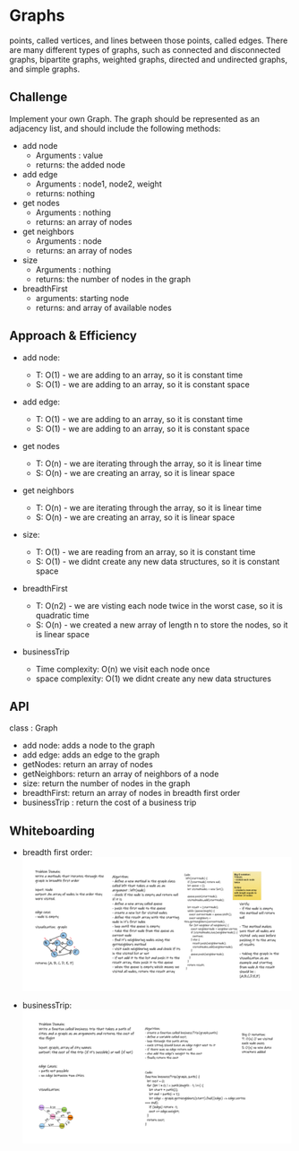 # Graphs

points, called vertices, and lines between those points, called edges. There are many different types of graphs, such as connected and disconnected graphs, bipartite graphs, weighted graphs, directed and undirected graphs, and simple graphs.

## Challenge

Implement your own Graph. The graph should be represented as an adjacency list, and should include the following methods:

- add node
  - Arguments : value
  - returns: the added node
- add edge
  - Arguments : node1, node2, weight
  - returns: nothing
- get nodes
  - Arguments : nothing
  - returns: an array of nodes
- get neighbors
  - Arguments : node
  - returns: an array of nodes
- size
  - Arguments : nothing
  - returns: the number of nodes in the graph
- breadthFirst
  - arguments: starting node
  - returns: and array of available nodes

## Approach & Efficiency

- add node:
  - T: O(1) - we are adding to an array, so it is constant time
  - S: O(1) - we are adding to an array, so it is constant space
- add edge:
  - T: O(1) - we are adding to an array, so it is constant time
  - S: O(1) - we are adding to an array, so it is constant space
- get nodes
  - T: O(n) - we are iterating through the array, so it is linear time
  - S: O(n) - we are creating an array, so it is linear space
- get neighbors
  - T: O(n) - we are iterating through the array, so it is linear time
  - S: O(n) - we are creating an array, so it is linear space
- size:
  - T: O(1) - we are reading from an array, so it is constant time
  - S: O(1) - we didnt create any new data structures, so it is constant space
- breadthFirst

  - T: O(n2) - we are visting each node twice in the worst case, so it is quadratic time
  - S: O(n) - we created a new array of length n to store the nodes, so it is linear space

- businessTrip
  - Time complexity: O(n) we visit each node once
  - space complexity: O(1) we didnt create any new data structures

## API

class : Graph

- add node: adds a node to the graph
- add edge: adds an edge to the graph
- getNodes: return an array of nodes
- getNeighbors: return an array of neighbors of a node
- size: return the number of nodes in the graph
- breadthFirst: return an array of nodes in breadth first order
- businessTrip : return the cost of a business trip

## Whiteboarding

- breadth first order:
  ![breadth first order iteration on graph](./assets/WB36.png)

- businessTrip:
  ![business trip](./assets/WB37.png)
